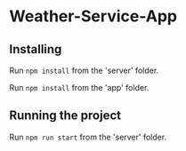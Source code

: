 # Weather-Service-App

## Installing

Run `npm install` from the 'server' folder.

Run `npm install` from the 'app' folder.

## Running the project

Run `npm run start` from the 'server' folder.
